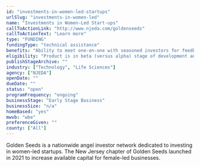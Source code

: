 ```yaml
---
id: "investments-in-women-led-startups"
urlSlug: "investments-in-women-led"
name: "Investments in Women-Led Start-ups"
callToActionLink: "http://www.njeda.com/goldenseeds"
callToActionText: "Learn more"
type: "FUNDING"
fundingType: "technical assistance"
benefits: "Ability to meet one-on-one with seasoned investors for feedback and possible funding opportunities."
eligibility: "Product is in beta (versus alpha) stage of development and has been created with input from clients or potential clients. Business has some “proof of concept” revenue. Typical pre-money valuation below $5M. Typically seeking to raise $250K-$2M. Consumer product companies that have annual run rate revenue of over $1M and gross margins over 40%."
publishStageArchive: ""
industry: ["Technology", "Life Sciences"]
agency: ["NJEDA"]
openDate: ""
dueDate: ""
status: "open"
programFrequency: "ongoing"
businessStage: "Early Stage Business"
businessSize: "n/a"
homeBased: "yes"
mwvb: "wbe"
preferenceGiven: ""
county: ["All"]
---
```


Golden Seeds is a nationwide angel investor network dedicated to investing in women-led startups. The New Jersey chapter of Golden Seeds launched in 2021 to increase available capital for female-led businesses.
